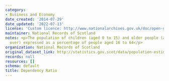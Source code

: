 ```yaml
---
category:
- Business and Economy
date_created: '2014-07-29'
date_updated: '2022-07-13'
license: 'Custom licence: http://www.nationalarchives.gov.uk/doc/open-government-licence/version/3/'
maintainer: National Records of Scotland
notes: <p>The population of children (aged 0 to 15) and older people (aged 65 and
  over) expressed as a percentage of people aged 16 to 64</p>
organization: National Records of Scotland
original_dataset_link: http://statistics.gov.scot/data/population-estimates-dependency
records: null
resources: []
schema: default
title: Dependency Ratio
---
```

